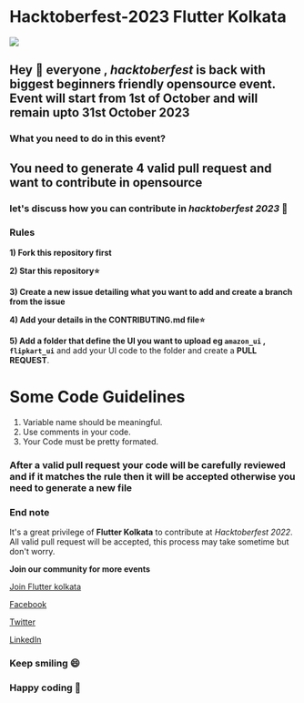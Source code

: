 # Hacktoberfest-2023 Flutter Kolkata

<img src='https://i.imgur.com/ec58cKI.jpg'/>

## Hey 👋 everyone , *hacktoberfest* is back with biggest beginners friendly opensource event. Event will start from 1st of October and will remain upto 31st October 2023

### What you need to do in this event?

## You need to generate 4 valid pull request and want to contribute in opensource

### let's discuss how you can contribute in *hacktoberfest 2023* 🙌

### Rules

**1) Fork this repository first**

**2) Star this repository⭐**

**3) Create a new issue detailing what you want to add and create a branch from the issue**

**4) Add your details in the CONTRIBUTING.md file⭐**

**5) Add a folder that define the UI you want to upload eg `amazon_ui` , `flipkart_ui`** and add your UI code to the folder and create a **PULL REQUEST**.

# Some Code Guidelines

1. Variable name should be meaningful.
2. Use comments in your code.
3. Your Code must be pretty formated.

### After a valid pull request your code will be carefully reviewed and if it matches the rule then it will be accepted otherwise you need to generate a new file

### End note

It's a great privilege of **Flutter Kolkata** to contribute at *Hacktoberfest 2022*. All valid pull request will be accepted, this process may take sometime but don't worry.

**Join our community for more events**

[Join Flutter kolkata](https://www.flutterkolkata.dev)

[Facebook](https://www.facebook.com/FlutterKolkata)

[Twitter](https://twitter.com/flutterkolkata)

[LinkedIn](https://www.linkedin.com/company/flutter-kolkata/)

### Keep smiling 😄

### Happy coding 🥳

